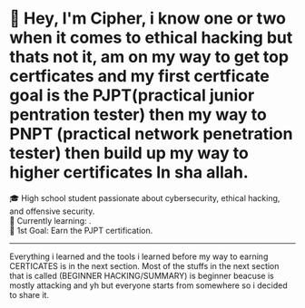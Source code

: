 # 👋 Hey, I'm Cipher, i know one or two when it comes to ethical hacking but thats not it, am on my way to get top certficates and my first certficate goal is the PJPT(practical junior pentration tester) then my way to PNPT (practical network penetration tester) then build up my way to higher certificates In sha allah.

🎓 High school student passionate about cybersecurity, ethical hacking, and offensive security.  
🔐 Currently learning: .  
🎯 1st Goal: Earn the PJPT certification.

---
Everything i learned and the tools i learned before my way to earning CERTICATES is in the next section.
Most of the stuffs in the next section that is called (BEGINNER HACKING/SUMMARY) is beginner beacuse is mostly attacking and yh but everyone starts from somewhere so i decided to
share it.
